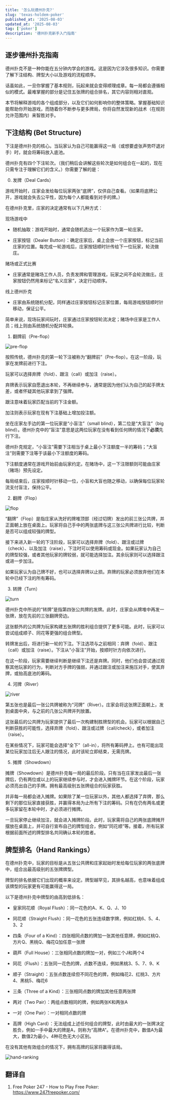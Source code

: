 ```yaml
---
title: '怎么玩德州扑克?'
slug: 'texas-holdem-poker'
published_at: '2025-08-03'
updated_at: '2025-08-03'
tag: ['poker']
description: '德州扑克新手入门指南'
---
```


## 逐步德州扑克指南
德州扑克不是一种你能在五分钟内学会的游戏。这是因为它涉及很多知识。你需要了解下注结构、牌型大小以及游戏的流程顺序。

话虽如此，一旦你掌握了基本规则，玩起来就会变得顺理成章。每一局都会遵循相似的模式。最难掌握的部分是记住五张牌的组合排名，其它内容则相对直观。

本节将解释游戏的各个组成部分，以及它们如何影响你的整体策略。掌握基础知识能帮助你开始游戏，而随着你不断参与更多牌局，你将自然发现新的战术（在规则允许范围内）来智胜对手。

## 下注结构 (Bet Structure)

下注是德州扑克的核心。当玩家认为自己可能赢得这一局（或想要虚张声势吓退对手）时，就会将筹码放入底池。

德州扑克有四个下注轮次。（我们稍后会讲解这些轮次是如何组合在一起的，现在只需专注于理解它们的含义。）你需要了解的是：

0. 发牌（Deal Cards）

游戏开始时，庄家会发给每位玩家两张“底牌”，仅供自己查看。（如果将底牌公开，游戏就会失去公平性，因为每个人都能看到对手的牌。）

在德州扑克里，庄家的决定通常有以下几种方式：

现场游戏中

- 随机抽取：游戏开始时，通常会随机选出一个玩家作为第一轮庄家。

- 庄家按钮（Dealer Button）：确定庄家后，桌上会放一个庄家按钮，标记当前庄家的位置。每完成一轮游戏后，庄家按钮顺时针传给下一位玩家，轮流做庄。

赌场或正式比赛

- 庄家通常是赌场工作人员，负责发牌和管理游戏，玩家之间不会轮流做庄。庄家按钮仍然用来标记“名义庄家”，决定行动顺序。

线上德州扑克

- 庄家由系统随机分配，同样通过庄家按钮标记庄家位置，每局游戏按钮顺时针移动，保证公平。

简单来说，现场玩家间玩时，庄家通过庄家按钮轮流决定；赌场中庄家是工作人员；线上则由系统随机分配并轮换。

1. 翻牌前（Pre-flop）

![pre-flop](https://6n9ck0v3cffymhqw.public.blob.vercel-storage.com/texas-holdem-poker/freepoker-preflop.png)

按照传统，德州扑克的第一轮下注被称为“翻牌前”（Pre-flop）。在这一阶段，玩家在发牌前进行下注。

玩家可以选择弃牌（fold）、跟注（call）或加注（raise）。

弃牌表示玩家自愿退出本轮，不再继续参与，通常是因为他们认为自己的起手牌太差，或者怀疑其他玩家拿到了强牌。

跟注意味着玩家匹配当前的下注金额。

加注则表示玩家在现有下注基础上增加投注额。

坐在庄家左手边的第一位玩家是“小盲注”（small blind），第二位是“大盲注”（big blind）。德州扑克中的“盲注”意思是这两位玩家在没有看到任何牌的情况下**必须**先行下注。

德州扑克规定，“小盲注”需要下注相当于桌上最小下注额度一半的筹码；“大盲注”则需要下注等于该最小下注额度的筹码。

下注额度通常在游戏开始前由玩家约定。在赌场中，这一下注限额则可能由庄家（赌场）预先设定。

每局结束后，庄家按顺时针移动一位，小盲和大盲也随之移动，以确保每位玩家轮流支付盲注，保持公平。

2. 翻牌（Flop）

![flop](https://6n9ck0v3cffymhqw.public.blob.vercel-storage.com/texas-holdem-poker/freepoker-flop.png)

“翻牌”（Flop）是指庄家从洗好的牌堆顶部（经过切牌）发出的前三张公共牌，并正面朝上放在桌面上。玩家将自己手中的两张底牌与这三张公共牌进行比较，判断是否可以组成较强的牌型。

接下来进入新一轮的下注阶段，玩家可以选择弃牌（fold）、跟注或过牌（check）、以及加注（raise），下注时可以使用筹码或现金。如果玩家认为自己的牌型较强，或者其他玩家的牌较弱，就可能选择加注。其余玩家则可以选择跟注或进一步加注。

如果玩家认为自己牌不好，也可以选择弃牌以止损。弃牌的玩家必须放弃他们在本轮中已经下注的所有筹码。

3. 转牌（Turn）

![turn](https://6n9ck0v3cffymhqw.public.blob.vercel-storage.com/texas-holdem-poker/freepoker-turn.png)

德州扑克中所说的“转牌”是指第四张公共牌的发牌。此时，庄家会从牌堆中再发一张牌，放在先前的三张翻牌旁边。

这张额外的公共牌为玩家构建五张牌的胜利组合提供了更多可能。此时，玩家可以尝试组成顺子、同花等更强的组合牌型。

转牌发出后，将进行新一轮的下注。下注选项与之前相同：弃牌（fold）、跟注（call）或加注（raise）。下注从“小盲注”开始，按顺时针方向依次进行。

在这一阶段，玩家需要继续判断是继续下注还是弃牌。同时，他们也会尝试通过观察其他玩家的行为，判断对方手牌的强弱，并通过跟注或加注来施压对手，使其弃牌，或抬高底池的筹码。

4. 河牌（River）

![river](https://6n9ck0v3cffymhqw.public.blob.vercel-storage.com/texas-holdem-poker/freepoker-river.png)

第五张也是最后一张公共牌被称为“河牌”（River）。庄家会将这张牌正面朝上，发到桌面中央，与之前的几张公共牌并列放置。

这张最后的公共牌为玩家提供了最后一次构建制胜牌型的机会。玩家可以根据自己判断获胜的可能性，选择弃牌（fold）、跟注或过牌（call/check），或者加注（raise）。

在某些情况下，玩家可能会选择“全下”（all-in），将所有筹码押上。也有可能出现某位玩家加注后无人跟注的情况，此时该轮立即结束，无需亮牌。

5. 摊牌（Showdown）

摊牌（Showdown）是德州扑克每一局的最后阶段。只有当在庄家发出最后一张牌后，仍有两位或以上的玩家继续参与时，才会进入摊牌环节。在这个阶段，玩家必须亮出自己的手牌。拥有最高级别五张牌组合的玩家获胜。

并非每一局都会进入摊牌。如果除了某一位玩家以外，其他人都选择了弃牌，那么剩下的那位玩家直接获胜，并赢得本局为止所有下注的筹码。只有在仍有两名或更多玩家留在本轮中时，才必须进行摊牌。

一旦玩家停止继续加注，就会进入摊牌阶段。此时，玩家需将自己的两张底牌摊开摆放在桌面上，并可自行宣布自己的牌型组合，例如“同花顺”等。接着，所有玩家根据前面所述的牌型排名共同确认本轮的胜者。

## 牌型排名（Hand Rankings）

在德州扑克中，玩家的目标是从五张公共牌和庄家起始时发给每位玩家的两张底牌中，组合出最高级别的五张牌牌型。

牌型的排名依据它们出现的概率来设定。牌型越罕见，其排名越高，也意味着组成该牌型的玩家更有可能赢得这一局。

以下是德州扑克中牌型的由高到低排名：

- 皇家同花顺（Royal Flush）：同一花色的A、K、Q、J、10

- 同花顺（Straight Flush）：同一花色的五张连续数字牌，例如红桃6、5、4、3、2

- 四条（Four of a Kind）：四张相同点数的牌加一张其他任意牌，例如红桃Q、方片Q、黑桃Q、梅花Q加任意一张牌

- 葫芦（Full House）：三张相同点数的牌加一对，例如三个J和两个4

- 同花（Flush）：五张同一花色的牌，点数不连续，例如黑桃3、5、7、9、K

- 顺子（Straight）：五张点数连续但不同花色的牌，例如梅花2、红桃3、方片4、黑桃5、梅花6

- 三条（Three of a Kind）：三张相同点数的牌加其他任意两张牌

- 两对（Two Pair）：两组点数相同的牌，例如两张K和两张A

- 一对（One Pair）：一对相同点数的牌

- 高牌（High Card）：无法组成上述任何组合的牌型，此时由最大的一张牌决定胜负，例如一手中最大的牌是A，则称为“高牌A”。在德州扑克中，数值A为最大，数值2为最小，4种花色无大小区别。

在没有其他有效组合的情况下，拥有高牌的玩家将赢得该局。

![hand-ranking](https://6n9ck0v3cffymhqw.public.blob.vercel-storage.com/texas-holdem-poker/hand-ranking.jpg)

## 翻译自
1. Free Poker 247 - How to Play Free Poker: https://www.247freepoker.com/


